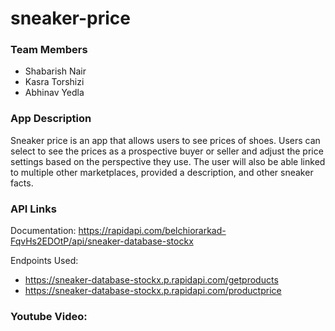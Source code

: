 # sneaker-price

### Team Members
- Shabarish Nair
- Kasra Torshizi
- Abhinav Yedla

### App Description
Sneaker price is an app that allows users to see prices of shoes. Users can select to see the prices as a prospective buyer or seller and adjust the price settings based on the perspective they use. The user will also be able linked to multiple other marketplaces, provided a description, and other sneaker facts.

### API Links
Documentation: https://rapidapi.com/belchiorarkad-FqvHs2EDOtP/api/sneaker-database-stockx

Endpoints Used:
  - https://sneaker-database-stockx.p.rapidapi.com/getproducts
  - https://sneaker-database-stockx.p.rapidapi.com/productprice
  
### Youtube Video: 
